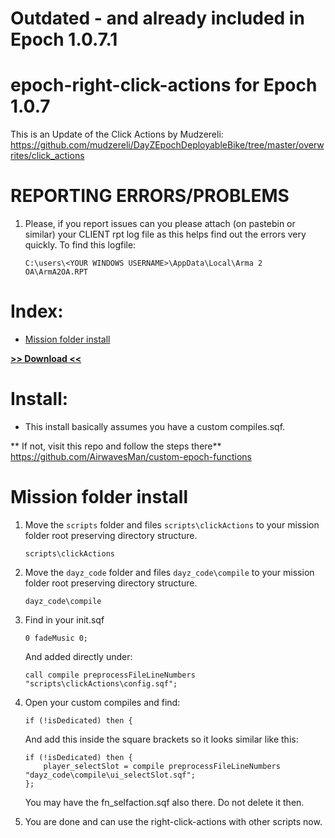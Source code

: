 # Outdated - and already included in Epoch 1.0.7.1

# epoch-right-click-actions for Epoch 1.0.7

This is an Update of the Click Actions by Mudzereli: https://github.com/mudzereli/DayZEpochDeployableBike/tree/master/overwrites/click_actions

# REPORTING ERRORS/PROBLEMS

1. Please, if you report issues can you please attach (on pastebin or similar) your CLIENT rpt log file as this helps find out the errors very quickly. To find this logfile:

	```sqf
	C:\users\<YOUR WINDOWS USERNAME>\AppData\Local\Arma 2 OA\ArmA2OA.RPT
	```
	
# Index:

* [Mission folder install](https://github.com/AirwavesMan/epoch-right-click-actions#mission-folder-install)


**[>> Download <<](https://github.com/AirwavesMan/epoch-right-click-actions/archive/refs/heads/main.zip)**

# Install:

* This install basically assumes you have a custom compiles.sqf.

** If not, visit this repo and follow the steps there**
https://github.com/AirwavesMan/custom-epoch-functions

# Mission folder install

1. Move the <code>scripts</code> folder and files <code>scripts\clickActions</code> to your mission folder root preserving directory structure.
	
	```sqf
	scripts\clickActions	
	```
	
2. Move the <code>dayz_code</code> folder and files <code>dayz_code\compile</code> to your mission folder root preserving directory structure.
	
	```sqf
	dayz_code\compile	
	``` 	
	
3. Find in your init.sqf

	```sqf
	0 fadeMusic 0;	
	```
	
	And added directly under:

	```sqf
	call compile preprocessFileLineNumbers "scripts\clickActions\config.sqf";	
	```	
	
4. Open your custom compiles and find:

	```sqf
	if (!isDedicated) then {	
	```
	
	And add this inside the square brackets so it looks similar like this:
	
	```sqf
	if (!isDedicated) then {
		player_selectSlot = compile preprocessFileLineNumbers "dayz_code\compile\ui_selectSlot.sqf";
	};	
	```	
	
	You may have the fn_selfaction.sqf also there. Do not delete it then.
	
5. You are done and can use the right-click-actions	with other scripts now.
	
	
